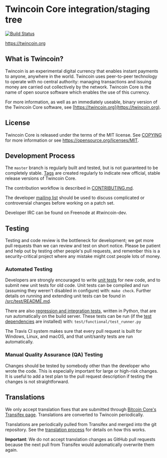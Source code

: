 Twincoin Core integration/staging tree
=====================================

[![Build Status](https://travis-ci.org/twincoin-project/twincoin.svg?branch=master)](https://travis-ci.org/twincoin-project/twincoin)

https://twincoin.org

What is Twincoin?
----------------

Twincoin is an experimental digital currency that enables instant payments to
anyone, anywhere in the world. Twincoin uses peer-to-peer technology to operate
with no central authority: managing transactions and issuing money are carried
out collectively by the network. Twincoin Core is the name of open source
software which enables the use of this currency.

For more information, as well as an immediately useable, binary version of
the Twincoin Core software, see [https://twincoin.org](https://twincoin.org).

License
-------

Twincoin Core is released under the terms of the MIT license. See [COPYING](COPYING) for more
information or see https://opensource.org/licenses/MIT.

Development Process
-------------------

The `master` branch is regularly built and tested, but is not guaranteed to be
completely stable. [Tags](https://github.com/twincoin-project/twincoin/tags) are created
regularly to indicate new official, stable release versions of Twincoin Core.

The contribution workflow is described in [CONTRIBUTING.md](CONTRIBUTING.md).

The developer [mailing list](https://groups.google.com/forum/#!forum/twincoin-dev)
should be used to discuss complicated or controversial changes before working
on a patch set.

Developer IRC can be found on Freenode at #twincoin-dev.

Testing
-------

Testing and code review is the bottleneck for development; we get more pull
requests than we can review and test on short notice. Please be patient and help out by testing
other people's pull requests, and remember this is a security-critical project where any mistake might cost people
lots of money.

### Automated Testing

Developers are strongly encouraged to write [unit tests](src/test/README.md) for new code, and to
submit new unit tests for old code. Unit tests can be compiled and run
(assuming they weren't disabled in configure) with: `make check`. Further details on running
and extending unit tests can be found in [/src/test/README.md](/src/test/README.md).

There are also [regression and integration tests](/test), written
in Python, that are run automatically on the build server.
These tests can be run (if the [test dependencies](/test) are installed) with: `test/functional/test_runner.py`

The Travis CI system makes sure that every pull request is built for Windows, Linux, and macOS, and that unit/sanity tests are run automatically.

### Manual Quality Assurance (QA) Testing

Changes should be tested by somebody other than the developer who wrote the
code. This is especially important for large or high-risk changes. It is useful
to add a test plan to the pull request description if testing the changes is
not straightforward.

Translations
------------

We only accept translation fixes that are submitted through [Bitcoin Core's Transifex page](https://www.transifex.com/projects/p/bitcoin/).
Translations are converted to Twincoin periodically.

Translations are periodically pulled from Transifex and merged into the git repository. See the
[translation process](doc/translation_process.md) for details on how this works.

**Important**: We do not accept translation changes as GitHub pull requests because the next
pull from Transifex would automatically overwrite them again.
